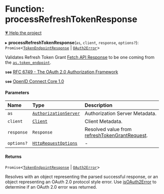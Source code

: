 # Function: processRefreshTokenResponse

[💗 Help the project](https://github.com/sponsors/panva)

▸ **processRefreshTokenResponse**(`as`, `client`, `response`, `options?`): `Promise`<[`TokenEndpointResponse`](../interfaces/TokenEndpointResponse.md) \| [`OAuth2Error`](../interfaces/OAuth2Error.md)\>

Validates Refresh Token Grant
[Fetch API Response](https://developer.mozilla.org/en-US/docs/Web/API/Response)
to be one coming from the
[`as.token_endpoint`](../interfaces/AuthorizationServer.md#token_endpoint).

**`see`** [RFC 6749 - The OAuth 2.0 Authorization Framework](https://www.rfc-editor.org/rfc/rfc6749.html#section-6)

**`see`** [OpenID Connect Core 1.0](https://openid.net/specs/openid-connect-core-1_0.html#RefreshTokens)

#### Parameters

| Name | Type | Description |
| :------ | :------ | :------ |
| `as` | [`AuthorizationServer`](../interfaces/AuthorizationServer.md) | Authorization Server Metadata. |
| `client` | [`Client`](../interfaces/Client.md) | Client Metadata. |
| `response` | `Response` | Resolved value from [refreshTokenGrantRequest](refreshTokenGrantRequest.md). |
| `options?` | [`HttpRequestOptions`](../interfaces/HttpRequestOptions.md) | - |

#### Returns

`Promise`<[`TokenEndpointResponse`](../interfaces/TokenEndpointResponse.md) \| [`OAuth2Error`](../interfaces/OAuth2Error.md)\>

Resolves with an object representing the parsed successful response, or an object
representing an OAuth 2.0 protocol style error. Use [isOAuth2Error](isOAuth2Error.md) to
determine if an OAuth 2.0 error was returned.
